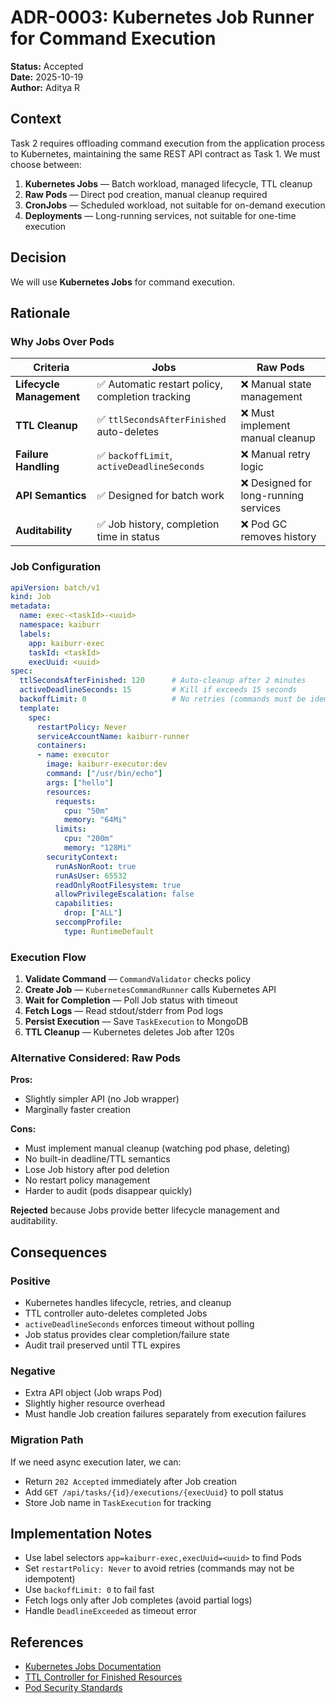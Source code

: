 # ADR-0003: Kubernetes Job Runner for Command Execution

**Status:** Accepted  
**Date:** 2025-10-19  
**Author:** Aditya R

## Context

Task 2 requires offloading command execution from the application process to Kubernetes, maintaining the same REST API contract as Task 1. We must choose between:

1. **Kubernetes Jobs** — Batch workload, managed lifecycle, TTL cleanup
2. **Raw Pods** — Direct pod creation, manual cleanup required
3. **CronJobs** — Scheduled workload, not suitable for on-demand execution
4. **Deployments** — Long-running services, not suitable for one-time execution

## Decision

We will use **Kubernetes Jobs** for command execution.

## Rationale

### Why Jobs Over Pods

| Criteria | Jobs | Raw Pods |
|----------|------|----------|
| **Lifecycle Management** | ✅ Automatic restart policy, completion tracking | ❌ Manual state management |
| **TTL Cleanup** | ✅ `ttlSecondsAfterFinished` auto-deletes | ❌ Must implement manual cleanup |
| **Failure Handling** | ✅ `backoffLimit`, `activeDeadlineSeconds` | ❌ Manual retry logic |
| **API Semantics** | ✅ Designed for batch work | ❌ Designed for long-running services |
| **Auditability** | ✅ Job history, completion time in status | ❌ Pod GC removes history |

### Job Configuration

```yaml
apiVersion: batch/v1
kind: Job
metadata:
  name: exec-<taskId>-<uuid>
  namespace: kaiburr
  labels:
    app: kaiburr-exec
    taskId: <taskId>
    execUuid: <uuid>
spec:
  ttlSecondsAfterFinished: 120      # Auto-cleanup after 2 minutes
  activeDeadlineSeconds: 15         # Kill if exceeds 15 seconds
  backoffLimit: 0                   # No retries (commands must be idempotent)
  template:
    spec:
      restartPolicy: Never
      serviceAccountName: kaiburr-runner
      containers:
      - name: executor
        image: kaiburr-executor:dev
        command: ["/usr/bin/echo"]
        args: ["hello"]
        resources:
          requests:
            cpu: "50m"
            memory: "64Mi"
          limits:
            cpu: "200m"
            memory: "128Mi"
        securityContext:
          runAsNonRoot: true
          runAsUser: 65532
          readOnlyRootFilesystem: true
          allowPrivilegeEscalation: false
          capabilities:
            drop: ["ALL"]
          seccompProfile:
            type: RuntimeDefault
```

### Execution Flow

1. **Validate Command** — `CommandValidator` checks policy
2. **Create Job** — `KubernetesCommandRunner` calls Kubernetes API
3. **Wait for Completion** — Poll Job status with timeout
4. **Fetch Logs** — Read stdout/stderr from Pod logs
5. **Persist Execution** — Save `TaskExecution` to MongoDB
6. **TTL Cleanup** — Kubernetes deletes Job after 120s

### Alternative Considered: Raw Pods

**Pros:**
- Slightly simpler API (no Job wrapper)
- Marginally faster creation

**Cons:**
- Must implement manual cleanup (watching pod phase, deleting)
- No built-in deadline/TTL semantics
- Lose Job history after pod deletion
- No restart policy management
- Harder to audit (pods disappear quickly)

**Rejected** because Jobs provide better lifecycle management and auditability.

## Consequences

### Positive

- Kubernetes handles lifecycle, retries, and cleanup
- TTL controller auto-deletes completed Jobs
- `activeDeadlineSeconds` enforces timeout without polling
- Job status provides clear completion/failure state
- Audit trail preserved until TTL expires

### Negative

- Extra API object (Job wraps Pod)
- Slightly higher resource overhead
- Must handle Job creation failures separately from execution failures

### Migration Path

If we need async execution later, we can:
- Return `202 Accepted` immediately after Job creation
- Add `GET /api/tasks/{id}/executions/{execUuid}` to poll status
- Store Job name in `TaskExecution` for tracking

## Implementation Notes

- Use label selectors `app=kaiburr-exec,execUuid=<uuid>` to find Pods
- Set `restartPolicy: Never` to avoid retries (commands may not be idempotent)
- Use `backoffLimit: 0` to fail fast
- Fetch logs only after Job completes (avoid partial logs)
- Handle `DeadlineExceeded` as timeout error

## References

- [Kubernetes Jobs Documentation](https://kubernetes.io/docs/concepts/workloads/controllers/job/)
- [TTL Controller for Finished Resources](https://kubernetes.io/docs/concepts/workloads/controllers/ttlafterfinished/)
- [Pod Security Standards](https://kubernetes.io/docs/concepts/security/pod-security-standards/)
